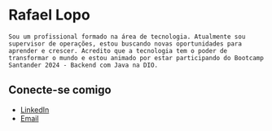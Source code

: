 # Rafael Lopo

    Sou um profissional formado na área de tecnologia. Atualmente sou supervisor de operações, estou buscando novas oportunidades para aprender e crescer. Acredito que a tecnologia tem o poder de transformar o mundo e estou animado por estar participando do Bootcamp Santander 2024 - Backend com Java na DIO.
## Conecte-se comigo
- [LinkedIn](https://www.linkedin.com/in/rafael-lopo-santiago/)
- [Email](rafalopo663@gmail.com)
